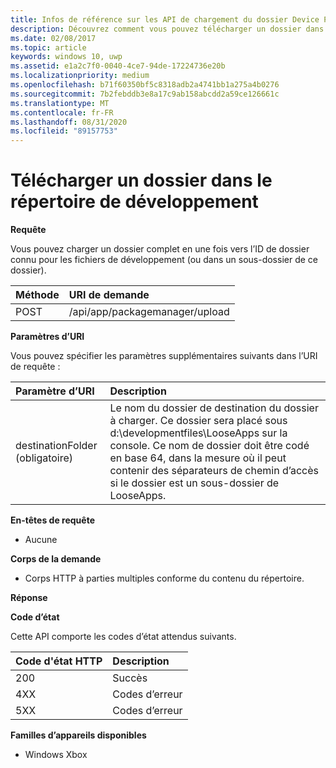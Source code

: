 ```yaml
---
title: Infos de référence sur les API de chargement du dossier Device Portal
description: Découvrez comment vous pouvez télécharger un dossier dans le répertoire de développement à l’aide de l’API REST du portail d’appareils Xbox.
ms.date: 02/08/2017
ms.topic: article
keywords: windows 10, uwp
ms.assetid: e1a2c7f0-0040-4ce7-94de-17224736e20b
ms.localizationpriority: medium
ms.openlocfilehash: b71f60350bf5c8318adb2a4741bb1a275a4b0276
ms.sourcegitcommit: 7b2febddb3e8a17c9ab158abcdd2a59ce126661c
ms.translationtype: MT
ms.contentlocale: fr-FR
ms.lasthandoff: 08/31/2020
ms.locfileid: "89157753"
---
```

# <a name="upload-a-folder-to-the-development-directory"></a>Télécharger un dossier dans le répertoire de développement

**Requête**

Vous pouvez charger un dossier complet en une fois vers l’ID de dossier connu pour les fichiers de développement (ou dans un sous-dossier de ce dossier).

Méthode      | URI de demande
:------     | :------
POST | /api/app/packagemanager/upload 

**Paramètres d’URI**

Vous pouvez spécifier les paramètres supplémentaires suivants dans l’URI de requête :

Paramètre d’URI      | Description
:------     | :-----
destinationFolder (obligatoire) | Le nom du dossier de destination du dossier à charger. Ce dossier sera placé sous d:\developmentfiles\LooseApps sur la console. Ce nom de dossier doit être codé en base 64, dans la mesure où il peut contenir des séparateurs de chemin d’accès si le dossier est un sous-dossier de LooseApps.


**En-têtes de requête**

- Aucune

**Corps de la demande**

- Corps HTTP à parties multiples conforme du contenu du répertoire.

**Réponse**

**Code d’état**

Cette API comporte les codes d’état attendus suivants.

Code d'état HTTP      | Description
:------     | :-----
200 | Succès
4XX | Codes d’erreur
5XX | Codes d’erreur

**Familles d’appareils disponibles**

* Windows Xbox

